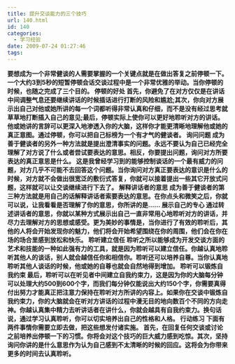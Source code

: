 ```yaml
---
title: 提升交谈能力的三个技巧
url: 140.html
id: 140
categories:
  - 学习经验
date: 2009-07-24 01:27:46
tags:
---
```


**要想成为一个非常健谈的人需要掌握的一个关键点就是在做出答复之前停顿一下。一个大约3到5秒的短暂停顿会话交谈过程中是一个非常优雅的举动。当你停顿的时候，也随之完成了三个目的。 停顿的好处 首先，你避免了在对方仅仅是在讲话中间调整气息还要继续讲话的时候插话进行打断的风险和尴尬;其次，你向对方展示出自己对他或她所讲的每一个词都听得非常认真和仔细，而不是没有经过思考就草草地打断插入自己的意见;最后，停顿实际上使你可以更好地聆听对方的讲话。他或她讲的言辞可以更深入地渗透入你的大脑，这样你才能更清晰地理解他或她的真正意图。通过停顿，你可以把自己标榜为一个有才气的健谈者。 询问问题 成为善于健谈者的另外一种方法就是提出澄清事实的问题。永远不要认为自己已经完全理解了对方说了什么或者尝试要表达的意思。相反，你要提出问题，询问对方所要表达的真正意思是什么。 这是我曾经学习到的能够控制谈话的一个最有威力的问题，对方几乎不可能不去回答这个问题。当你询问对方真正要表达的意识是什么的时候，对方就不会做出很宽泛的敷衍式答复，你就可以接着提出一些其它开放式问题，这样就可以让交谈继续进行下去了。 解释讲话者的意思 成为善于健谈者的第三种方法就是用自己的话解释讲话者索要表达的意思。在你点头和微笑之后，你就可以说，让我看看是否理解了你的意思，你所讲的是…… 展示自己的专心 通过转述讲话者的意思，你就以某种方式展示出自己一直非常用心地聆听对方的讲话，并尽力去理解对方的思想或感受。更为美妙的事情是，当你进行了有效的聆听后，其他的人将会开始发现你的魅力，他们将会开始希望围绕在你的周围，他们会在你在场的场合里感到放松和快乐。 聆听建立信任 聆听之所以能够成为开发交谈方面的艺术和技能的一种如此强有力的工具，就是因为聆听可以建立信任。你越认真地聆听其他人的谈话，别人就会越信任你和相信你。聆听还可以培养自尊。当你认真地聆听其他人谈话的时候，他或她的自尊也就会自然地得到增加。 聆听可以锻炼自我约束 最后，聆听可以在听见者中间建立自我约束力，这是因为你的大脑每分钟可以处理大约500到600个字，而我们每分钟仅能说出大约150个字，你需要真得付出努力才能真正把注意力保持在聆听对方所讲的内容上。如果你在交谈中锻炼自我约束力，你的大脑就会在听对方讲话的过程中漫无目的地向数百个不同的方向走神。你越认真集中精力去听讲话者在讲什么，你就会越具有自我约束力。换句话说，通过学习认真聆听，你可以切实培养出自己的性格和人格。 行动练习 下面有两件事情你需要立即去做，把这些想发付诸实施。 首先，在回复任何交谈或讨论之前培养出停顿一下的习惯。你将会对这个技巧的巨大威力感到吃惊。其次，坚持询问你讲的是什么意思作为认为自己感到不太清晰的时候的回应。这将会为你带来更多的时间去认真聆听。**